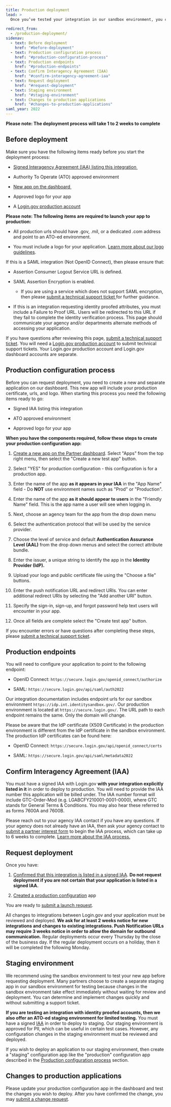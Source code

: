 ```yaml
---
title: Production deployment
lead: >
  Once you’ve tested your integration in our sandbox environment, you can request deployment to the Login.gov production environment.
  
redirect_from:
  - /production-deployment/
sidenav:
  - text: Before deployment
    href: "#before-deployment"
  - text: Production configuration process
    href: "#production-configuration-process"
  - text: Production endpoints
    href: "#production-endpoints"
  - text: Confirm Interagency Agreement (IAA)
    href: "#confirm-interagency-agreement-iaa"
  - text: Request deployment
    href: "#request-deployment"
  - text: Staging environment
    href: "#staging-environment"
  - text: Changes to production applications
    href: "#changes-to-production-applications"
saml_year: 2022
---
```

<div class="usa-alert usa-alert--warning">
<div class="usa-alert__body">
<p class="usa-alert__text"><b> Please note: The deployment process will take 1 to 2 weeks to complete </b></p>
</div>
</div>

Before deployment
-----------------

Make sure you have the following items ready before you start the deployment process:

-   [Signed Interagency Agreement (IAA) listing this integration ](https://developers.login.gov/production/#confirm-iaa)

-   Authority To Operate (ATO) approved environment

-   [New app on the dashboard ](https://developers.login.gov/production/#production-configuration-process)

-   Approved logo for your app

-   A [Login.gov production account](https://secure.login.gov)

**Please note: The following items are required to launch your app to production:**

-   All production urls should have .gov, .mil, or a dedicated .com address and point to an ATO-ed environment.

-   You must include a logo for your application. [Learn more about our logo guidelines](https://developers.login.gov/design-guidelines/#agency-logo-guidelines).

If this is a SAML integration (Not OpenID Connect), then please ensure that:

  -   Assertion Consumer Logout Service URL is defined.

  -   SAML Assertion Encryption is enabled.

        -   If you are using a service which does not support SAML encryption, then please [submit a technical support ticket ](https://zendesk.login.gov)for further guidance.

  - If this is an integration requesting identity proofed attributes, you must include a Failure to Proof URL. Users will be redirected to this URL if they fail to complete the identity verification process. This page should communicate your agency and/or departments alternate methods of accessing your application.

If you have questions after reviewing this page, [submit a technical support ticket](https://zendesk.login.gov/). You will need a [Login.gov production account](https://secure.login.gov) to submit technical support tickets. Your Login.gov production account and Login.gov dashboard accounts are separate.

Production configuration process
--------------------------------

Before you can request deployment, you need to create a new and separate application on our dashboard. This new app will include your production certificate, urls, and logo. When starting this process you need the following items ready to go:

-   Signed IAA listing this integration 

-   ATO approved environment

-   Approved logo for your app

**When you have the components required, follow these steps to create your production configuration app:**

1.  [Create a new app on the Partner dashboard](https://dashboard.int.identitysandbox.gov/). Select "Apps" from the top right menu, then select the "Create a new test app" button.  


2.  Select "YES" for production configuration - this configuration is for a production app.

3.  Enter the name of the app **as it appears in your IAA** in the "App Name" field - Do **NOT** use environment names such as "Prod" or "Production".

4.  Enter the name of the app **as it should appear to users** in the "Friendly Name" field. This is the app name a user will see when logging in. 

5.  Next, choose an agency team for the app from the drop down menu

6.  Select the authentication protocol that will be used by the service provider. 

7.  Choose the level of service and default **Authentication Assurance Level (AAL)** from the drop down menus and select the correct attribute bundle. 

8.  Enter the issuer, a unique string to identify the app in the **Identity Provider (IdP).** 

9.  Upload your logo and public certificate file using the "Choose a file" buttons.

10. Enter the push notification URL and redirect URIs. You can enter additional redirect URIs by selecting the "Add another URI" button.

11. Specify the sign-in, sign-up, and forgot password help text users will encounter in your app.   

12. Once all fields are complete select the "Create test app" button. 

If you encounter errors or have questions after completing these steps, please [submit a technical support ticket](https://zendesk.login.gov/).

Production endpoints
--------------------

You will need to configure your application to point to the following endpoint: 

-   OpenID Connect: `https://secure.login.gov/openid_connect/authorize`

-   SAML: `https://secure.login.gov/api/saml/auth2022`

Our integration documentation includes endpoint urls for our sandbox environment `https://idp.int.identitysandbox.gov/`. Our production environment is located at `https://secure.login.gov/`. The URL path to each endpoint remains the same. Only the domain will change.  

Please be aware that the IdP certificate (X509 Certificate) in the production environment is different from the IdP certificate in the sandbox environment. The production IdP certificates can be found here:

-   OpenID Connect: `https://secure.login.gov/api/openid_connect/certs`

-   SAML: `https://secure.login.gov/api/saml/metadata2022`

Confirm Interagency Agreement (IAA)
-----------------------------------

You must have a signed IAA with Login.gov **with your integration explicitly listed in it** in order to deploy to production. You will need to provide the IAA number this application will be billed under. The IAA number format will include GTC-Order-Mod (e.g. LGABCFY210001-0001-0000), where GTC stands for General Terms & Conditions. You may also hear these referred to as forms 7600A and 7600B.

Please reach out to your agency IAA contact if you have any questions. If your agency does not already have an IAA, then ask your agency contact to [submit a partner interest form](https://login.gov/partners/contact/) to begin the IAA process, which can take up to 6 weeks to complete. [Learn more about the IAA process.](https://login.gov/partners/get-started/#interagency-agreement-iaa-process) 

Request deployment
------------------

Once you have:

1.  [Confirmed that this integration is listed in a signed IAA](https://login.gov/partners/get-started/#interagency-agreement-iaa-process). **Do not request deployment if you are not certain that your application is listed in a signed IAA.**

2.  [Created a production configuration](https://developers.login.gov/production/#production-configuration-process) app

You are ready to [submit a launch request](https://zendesk.login.gov). 

All changes to integrations between Login.gov and your application must be reviewed and deployed. **We ask for at least 2 weeks notice for new integrations and changes to existing integrations. Push Notification URLs may require 3 weeks notice in order to allow the domain for outbound communication.** Regular deployments occur every Thursday by the close of the business day. If the regular deployment occurs on a holiday, then it will be completed the following Monday.

Staging environment
-------------------

We recommend using the sandbox environment to test your new app before requesting deployment. Many partners choose to create a separate staging app in our sandbox environment for testing because changes in the sandbox environment take effect immediately without waiting for review and deployment. You can determine and implement changes quickly and without submitting a support ticket.  

**If you are testing an integration with identity proofed accounts, then we also offer an ATO-ed staging environment for limited testing.** You must have a signed [IAA](https://developers.login.gov/production/#confirm-interagency-agreement-iaa) in order to deploy to staging. Our staging environment is approved for PII, which can be useful in certain test cases. However, any configuration changes in the staging environment must be reviewed and deployed.

If you wish to deploy an application to our staging environment, then create a "staging" configuration app like the "production" configuration app described in the [Production configuration process](https://developers.login.gov/production/#production-configuration-process) section.

Changes to production applications
----------------------------------

Please update your production configuration app in the dashboard and test the changes you wish to deploy. After you have confirmed the change, you may [submit a change request](https://zendesk.login.gov).
